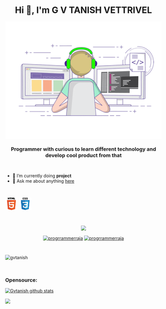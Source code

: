<!--
**programmerraja/programmerraja** is a ✨ _special_ ✨ repository because its `README.md` (this file) appears on your GitHub profile.

Here are some ideas to get you started:

- 🔭 I’m currently working on ... KANNAN TRNASPORTS & @MindsOfSharvesh
- 🌱 I’m currently learning ... XML
- 👯 I’m looking to collaborate on ... @VISAITHALAM
- 🤔 I’m looking for help with ... COVID - 19 People
- 💬 Ask me about ... My coding
- 📫 How to reach me: ... tanishvettrivel2010@gmail
- 😄 Pronouns: ... gvtanish
- ⚡ Fun fact: ... I like youtbing
<br>
-->
<h1 align="center">Hi 👋, I'm G V TANISH VETTRIVEL</h1>
<img src="./img/hero.gif" alt="Coder GIF" width="" height="" align="center">
<h3 align="center">Programmer with curious to learn different technology and develop cool product from that</h3>
<br>

- 🌱 I’m currently doing **project** 
- 💬 Ask me about anything [here](https://github.com/gvtanish/gvtanish/issues)

<br>

<p align="left">
  <img src="./img/html.png" alt="html5" width="40" height="40"/>
  <img src="./img/css.png" alt="css3" width="40" height="40"/> 
</p>
<br>
<p align = "center"><img align="center" src="https://github.com/rajput2107/rajput2107/blob/master/Assets/Handshake.gif" height="33px" /></p>
<p align="center">
<a href="https://www.youtube.com/channel/UC2oJSUOdsZh3ih_jLYNfu1w" target="blank"><img align="center" src="https://cdn.jsdelivr.net/npm/simple-icons@3.0.1/icons/youtube.svg" alt="progrrammerraja" height="30" width="30" /></a>
<a href="https://www.youtube.com/channel/UC2oJSUOdsZh3ih_jLYNfu1w" target="blank"><img align="center" src="https://cdn.jsdelivr.net/npm/simple-icons@3.0.1/icons/youtube.svg" alt="progrrammerraja" height="30" width="30" /></a>
</p>
<br>
<p align="left"> <img src="https://komarev.com/ghpvc/?username=mindsofsharvesh" alt="gvtanish" /> </p>
<br>

### Opensource:

[![Gvtanish github stats](https://github-readme-stats.vercel.app/api?username=gvtanish&show_icons=true&theme=radical)](https://github.com/gvtanish/github-readme-stats&show_icons=true&theme=radical)


<a href="https://github.com/programmerraja/github-readme-stats">
  <!-- Change the `github-readme-stats.anuraghazra1.vercel.app` to `github-readme-stats.vercel.app`  -->
  <img align="center" src="https://github-readme-stats.vercel.app/api/top-langs/?username=gvtanish&layout=compact&theme=radical" />
</a>
<!--
<a href="https://github.com/anuraghazra/github-readme-stats">
  <img align="center" src="https://github-readme-stats..vercel.app/api/pin/?username=gvtanish&repo=github-readme-stats&theme=radical" />
</a>    
<a href="https://github.com/anuraghazra/anuraghazra.github.io">
  <img align="center" src="https://github-readme-stats.vercel.app/api/pin/?username=gvtanish&repo=programmerraja.github.io&theme=radical" />
</a>-->


